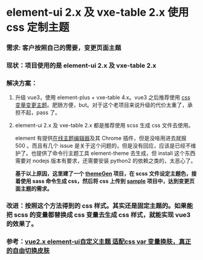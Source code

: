 # element-ui 2.x 及 vxe-table 2.x 使用 css 定制主题

### 需求: 客户按照自己的需要，变更页面主题

### 现状：项目使用的是 element-ui 2.x 及 vxe-table 2.x

### 解决方案：

1. 升级 vue3，使用 element-plus + vxe-table 4.x。vue3 之后推荐使用 [css 变量变更主题](https://developer.mozilla.org/en-US/docs/Web/CSS/Using_CSS_custom_properties)。肥肠方便，but。对于这个老项目来说升级的代价太重了，承担不起，pass 了。
2. element-ui 2.x 及 vxe-table 2.x 都是推荐使用 scss 生成 css 文件去使用。

   element 有提供[在线主题编辑器](https://element.eleme.cn/#/zh-CN/theme/preview)及其 Chrome 插件，但是没啥用进去就报 500 。而且有几个 issue 是关于这个问题的，但是没有回应，应该是已经不维护了。也提供了命令行主题工具 element-theme 去生成，但 install 这个东西需要对 nodejs 版本有要求，还需要安装 python2 的依赖之类的，太恶心了。
   
   **基于以上原因，这里建了一个 [themeGen](https://github.com/774653363/code-log/tree/main/vue/2024090201/themeGen) 项目，在 scss 文件设定主题色，接着使用 sass 命令生成 css，然后将 css 上传到 [sample](https://github.com/774653363/code-log/tree/main/vue/2024090201/sample) 项目中，达到变更页面主题的需求。**

### 改进：按照这个方法得到的 css 样式。其实还是固定主题的。如果能把 scss 的变量都替换成 css 变量去生成 css 样式，就能实现 vue3 的效果了。

### 参考：[vue2.x element-ui自定义主题 适配css var 变量换肤，真正的自由切换皮肤](https://www.jianshu.com/p/e8d45daee461)
